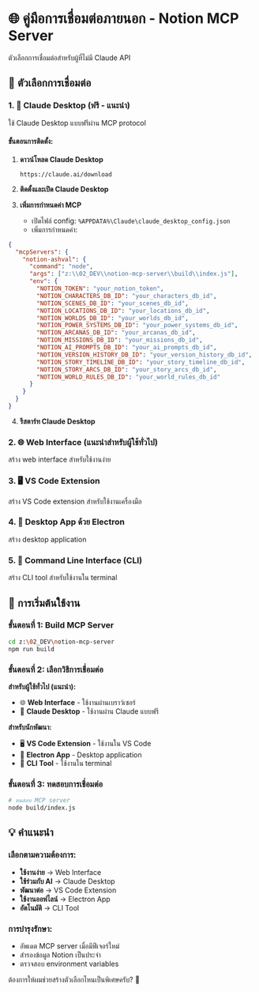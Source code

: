 # 🌐 คู่มือการเชื่อมต่อภายนอก - Notion MCP Server

ตัวเลือกการเชื่อมต่อสำหรับผู้ที่ไม่มี Claude API

## 🎯 ตัวเลือกการเชื่อมต่อ

### 1. 🔗 **Claude Desktop (ฟรี - แนะนำ)**
ใช้ Claude Desktop แบบฟรีผ่าน MCP protocol

#### ขั้นตอนการติดตั้ง:
1. **ดาวน์โหลด Claude Desktop**
   ```
   https://claude.ai/download
   ```

2. **ติดตั้งและเปิด Claude Desktop**

3. **เพิ่มการกำหนดค่า MCP**
   - เปิดไฟล์ config: `%APPDATA%\Claude\claude_desktop_config.json`
   - เพิ่มการกำหนดค่า:

```json
{
  "mcpServers": {
    "notion-ashval": {
      "command": "node",
      "args": ["z:\\02_DEV\\notion-mcp-server\\build\\index.js"],
      "env": {
        "NOTION_TOKEN": "your_notion_token",
        "NOTION_CHARACTERS_DB_ID": "your_characters_db_id",
        "NOTION_SCENES_DB_ID": "your_scenes_db_id",
        "NOTION_LOCATIONS_DB_ID": "your_locations_db_id",
        "NOTION_WORLDS_DB_ID": "your_worlds_db_id",
        "NOTION_POWER_SYSTEMS_DB_ID": "your_power_systems_db_id",
        "NOTION_ARCANAS_DB_ID": "your_arcanas_db_id",
        "NOTION_MISSIONS_DB_ID": "your_missions_db_id",
        "NOTION_AI_PROMPTS_DB_ID": "your_ai_prompts_db_id",
        "NOTION_VERSION_HISTORY_DB_ID": "your_version_history_db_id",
        "NOTION_STORY_TIMELINE_DB_ID": "your_story_timeline_db_id",
        "NOTION_STORY_ARCS_DB_ID": "your_story_arcs_db_id",
        "NOTION_WORLD_RULES_DB_ID": "your_world_rules_db_id"
      }
    }
  }
}
```

4. **รีสตาร์ท Claude Desktop**

### 2. 🌐 **Web Interface (แนะนำสำหรับผู้ใช้ทั่วไป)**
สร้าง web interface สำหรับใช้งานง่าย

### 3. 🖥️ **VS Code Extension**
สร้าง VS Code extension สำหรับใช้งานเครื่องมือ

### 4. 📱 **Desktop App ด้วย Electron**
สร้าง desktop application

### 5. 🔧 **Command Line Interface (CLI)**
สร้าง CLI tool สำหรับใช้งานใน terminal

## 🚀 การเริ่มต้นใช้งาน

### ขั้นตอนที่ 1: Build MCP Server
```bash
cd z:\02_DEV\notion-mcp-server
npm run build
```

### ขั้นตอนที่ 2: เลือกวิธีการเชื่อมต่อ

**สำหรับผู้ใช้ทั่วไป (แนะนำ):**
- 🌐 **Web Interface** - ใช้งานผ่านเบราว์เซอร์
- 🔗 **Claude Desktop** - ใช้งานผ่าน Claude แบบฟรี

**สำหรับนักพัฒนา:**
- 🖥️ **VS Code Extension** - ใช้งานใน VS Code
- 📱 **Electron App** - Desktop application
- 🔧 **CLI Tool** - ใช้งานใน terminal

### ขั้นตอนที่ 3: ทดสอบการเชื่อมต่อ
```bash
# ทดสอบ MCP server
node build/index.js
```

## 💡 คำแนะนำ

### เลือกตามความต้องการ:
- **ใช้งานง่าย** → Web Interface
- **ใช้ร่วมกับ AI** → Claude Desktop  
- **พัฒนาต่อ** → VS Code Extension
- **ใช้งานออฟไลน์** → Electron App
- **อัตโนมัติ** → CLI Tool

### การบำรุงรักษา:
- อัพเดต MCP server เมื่อมีฟีเจอร์ใหม่
- สำรองข้อมูล Notion เป็นประจำ
- ตรวจสอบ environment variables

ต้องการให้ผมช่วยสร้างตัวเลือกไหนเป็นพิเศษครับ? 🤔
